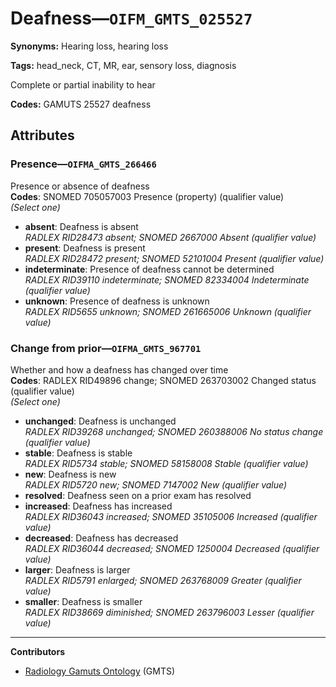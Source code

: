 # Deafness—`OIFM_GMTS_025527`

**Synonyms:** Hearing loss, hearing loss

**Tags:** head_neck, CT, MR, ear, sensory loss, diagnosis

Complete or partial inability to hear

**Codes:** GAMUTS 25527 deafness

## Attributes

### Presence—`OIFMA_GMTS_266466`

Presence or absence of deafness  
**Codes**: SNOMED 705057003 Presence (property) (qualifier value)  
*(Select one)*

- **absent**: Deafness is absent  
_RADLEX RID28473 absent; SNOMED 2667000 Absent (qualifier value)_
- **present**: Deafness is present  
_RADLEX RID28472 present; SNOMED 52101004 Present (qualifier value)_
- **indeterminate**: Presence of deafness cannot be determined  
_RADLEX RID39110 indeterminate; SNOMED 82334004 Indeterminate (qualifier value)_
- **unknown**: Presence of deafness is unknown  
_RADLEX RID5655 unknown; SNOMED 261665006 Unknown (qualifier value)_

### Change from prior—`OIFMA_GMTS_967701`

Whether and how a deafness has changed over time  
**Codes**: RADLEX RID49896 change; SNOMED 263703002 Changed status (qualifier value)  
*(Select one)*

- **unchanged**: Deafness is unchanged  
_RADLEX RID39268 unchanged; SNOMED 260388006 No status change (qualifier value)_
- **stable**: Deafness is stable  
_RADLEX RID5734 stable; SNOMED 58158008 Stable (qualifier value)_
- **new**: Deafness is new  
_RADLEX RID5720 new; SNOMED 7147002 New (qualifier value)_
- **resolved**: Deafness seen on a prior exam has resolved  
- **increased**: Deafness has increased  
_RADLEX RID36043 increased; SNOMED 35105006 Increased (qualifier value)_
- **decreased**: Deafness has decreased  
_RADLEX RID36044 decreased; SNOMED 1250004 Decreased (qualifier value)_
- **larger**: Deafness is larger  
_RADLEX RID5791 enlarged; SNOMED 263768009 Greater (qualifier value)_
- **smaller**: Deafness is smaller  
_RADLEX RID38669 diminished; SNOMED 263796003 Lesser (qualifier value)_

---

**Contributors**

- [Radiology Gamuts Ontology](https://gamuts.net/) (GMTS)